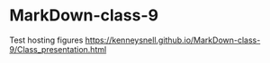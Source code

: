 # MarkDown-class-9
Test hosting figures
https://kenneysnell.github.io/MarkDown-class-9/Class_presentation.html
